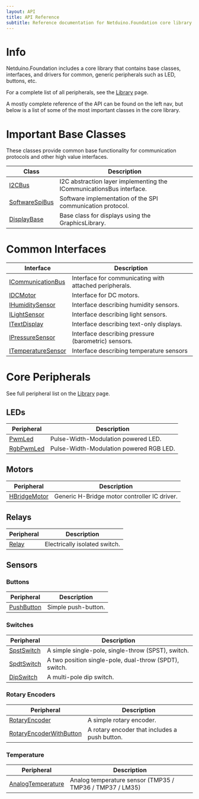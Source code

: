 ```yaml
---
layout: API
title: API Reference
subtitle: Reference documentation for Netduino.Foundation core library and peripherals.
---
```


# Info

Netduino.Foundation includes a core library that contains base classes, interfaces, and drivers for common, generic peripherals such as LED, buttons, etc. 

For a complete list of all peripherals, see the [Library](/Library) page.

A mostly complete reference of the API can be found on the left nav, but below is a list of some of the most important classes in the core library.

# Important Base Classes

These classes provide common base functionality for communication protocols and other high value interfaces.

| Class                                  | Description                                       |
|----------------------------------------|---------------------------------------------------|
| [I2CBus](/API/Devices/Netduino/I2CBus/)| I2C abstraction layer implementing the ICommunicationsBus interface. |
| [SoftwareSpiBus](/API/Devices/Netduino/SoftwareSpiBus/) | Software implementation of the SPI communication protocol. |
| [DisplayBase](/API/DisplayBase/) | Base class for displays using the GraphicsLibrary. |

# Common Interfaces

| Interface                              | Description                                       |
|----------------------------------------|---------------------------------------------------|
| [ICommunicationBus](/API/Devices/Netduino/ICommunicationBus/) | Interface for communicating with attached peripherals. |
| [IDCMotor](/API/Motors/IDCMotor/) | Interface for DC motors. |
| [IHumiditySensor](/API/Sensors/IHumiditySensor/) | Interface describing humidity sensors. |
| [ILightSensor](/API/Sensors/ILightSensor/) | Interface describing light sensors. |
| [ITextDisplay](/API/Displays/ITextDisplay) | Interface describing text-only displays. |
| [IPressureSensor](/API/Sensors/IPressureSensor/) | Interface describing pressure (barometric) sensors. |
| [ITemperatureSensor](/API/Sensors/ITemperatureSensor/) | Interface describing temperature sensors |

# Core Peripherals

See full peripheral list on the [Library](/Library) page.

## LEDs

| Peripheral                | Description                         |
|---------------------------|-------------------------------------|
| [PwmLed](/API/LEDs/PwmLed)            | Pulse-Width-Modulation powered LED. |
| [RgbPwmLed](/API/LEDs/RgbPwmLed)      | Pulse-Width-Modulation powered RGB LED. |

## Motors

| Peripheral                | Description                         |
|---------------------------|-------------------------------------|
| [HBridgeMotor](/API/Motors/HBridgeMotor) | Generic H-Bridge motor controller IC driver. |

## Relays

| Peripheral                | Description                         |
|---------------------------|-------------------------------------|
| [Relay](/API/Relays/Relay) | Electrically isolated switch. |

## Sensors

### Buttons

| Peripheral                | Description                         |
|---------------------------|-------------------------------------|
| [PushButton](/API/Sensors/Buttons/PushButton)       | Simple push-button. |


### Switches

| Peripheral                | Description                         |
|---------------------------|-------------------------------------|
| [SpstSwitch](/API/Sensors/Switches/SpstSwitch)      | A simple single-pole, single-throw (SPST), switch. |
| [SpdtSwitch](/API/Sensors/Switches/SpdtSwitch)        | A two position single-pole, dual-throw (SPDT), switch. |
| [DipSwitch](/API/Sensors/Switches/DipSwitch)        | A multi-pole dip switch. |

### Rotary Encoders

| Peripheral                | Description                         |
|---------------------------|-------------------------------------|
| [RotaryEncoder](/API/Sensors/Rotary/RotaryEncoder)  | A simple rotary encoder. |
| [RotaryEncoderWithButton](/API/Sensors/Rotary/RotaryEncoderWithButton)  | A rotary encoder that includes a push button. |

### Temperature

| Peripheral                | Description                         |
|---------------------------|-------------------------------------|
| [AnalogTemperature](/API/Sensors/Temperature/Analog)      | Analog temperature sensor (TMP35 / TMP36 / TMP37 / LM35) |